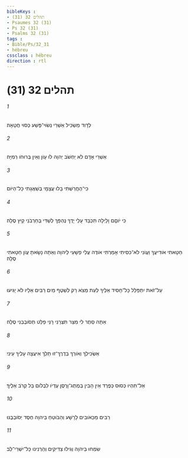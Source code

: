 ```yaml
---
bibleKeys : 
- תהלים 32 (31)
- Psaumes 32 (31)
- Ps 32 (31)
- Psalms 32 (31)
tags : 
- Bible/Ps/32_31
- hébreu
cssclass : hébreu
direction : rtl
---
```


# תהלים 32 (31)

###### 1
לְדָוִד מַשְׂכִּיל אַשְׁרֵי נְשׂוּי־פֶּשַׁע כְּסוּי חֲטָאָה׃
###### 2
אַשְׁרֵי אָדָם לֹא יַחְשֹׁב יְהוָה לֹו עָוֹן וְאֵין בְּרוּחֹו רְמִיָּה׃
###### 3
כִּי־הֶחֱרַשְׁתִּי בָּלוּ עֲצָמָי בְּשַׁאֲגָתִי כָּל־הַיֹּום׃
###### 4
כִּי יֹוםָם וָלַיְלָה תִּכְבַּד עָלַי יָדֶךָ נֶהְפַּךְ לְשַׁדִּי בְּחַרְבֹנֵי קַיִץ סֶלָה׃
###### 5
חַטָּאתִי אֹודִיעֲךָ וַעֲוֹנִי לֹא־כִסִּיתִי אָמַרְתִּי אֹודֶה עֲלֵי פְשָׁעַי לַיהוָה וְאַתָּה נָשָׂאתָ עֲוֹן חַטָּאתִי סֶלָה׃
###### 6
עַל־זֹאת יִתְפַּלֵּל כָּל־חָסִיד אֵלֶיךָ לְעֵת מְצֹא רַק לְשֵׁטֶף מַיִם רַבִּים אֵלָיו לֹא יַגִּיעוּ׃
###### 7
אַתָּה סֵתֶר לִי מִצַּר תִּצְּרֵנִי רָנֵּי פַלֵּט תְּסֹובְבֵנִי סֶלָה׃
###### 8
אַשְׂכִּילְךָ וְאֹורְךָ בְּדֶרֶךְ־זוּ תֵלֵךְ אִיעֲצָה עָלֶיךָ עֵינִי׃
###### 9
אַל־תִּהְיוּ כְּסוּס כְּפֶרֶד אֵין הָבִין בְּמֶתֶג־וָרֶסֶן עֶדְיֹו לִבְלֹום בַּל קְרֹב אֵלֶיךָ׃
###### 10
רַבִּים מַכְאֹובִים לָרָשָׁע וְהַבֹּוטֵחַ בַּיהוָה חֶסֶד יְסֹובְבֶנּוּ׃
###### 11
שִׂמְחוּ בַיהוָה וְגִילוּ צַדִּיקִים וְהַרְנִינוּ כָּל־יִשְׁרֵי־לֵב׃
